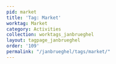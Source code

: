 ```yaml
---
pid: market
title: 'Tag: Market'
worktag: Market
category: Activities
collection: worktags_janbrueghel
layout: tagpage_janbrueghel
order: '109'
permalink: "/janbrueghel/tags/market/"
---
```

